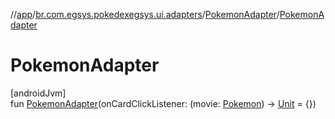 //[app](../../../index.md)/[br.com.egsys.pokedexegsys.ui.adapters](../index.md)/[PokemonAdapter](index.md)/[PokemonAdapter](-pokemon-adapter.md)

# PokemonAdapter

[androidJvm]\
fun [PokemonAdapter](-pokemon-adapter.md)(onCardClickListener: (movie: [Pokemon](../../br.com.egsys.pokedexegsys.data.model.storage/-pokemon/index.md)) -&gt; [Unit](https://kotlinlang.org/api/latest/jvm/stdlib/kotlin/-unit/index.html) = {})
